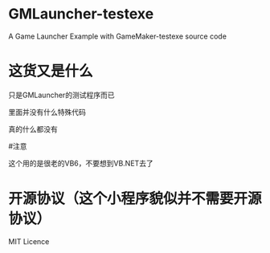 # GMLauncher-testexe
A Game Launcher Example with GameMaker-testexe source code

# 这货又是什么

只是GMLauncher的测试程序而已

里面并没有什么特殊代码

真的什么都没有

#注意

这个用的是很老的VB6，不要想到VB.NET去了

# 开源协议（这个小程序貌似并不需要开源协议）

MIT Licence